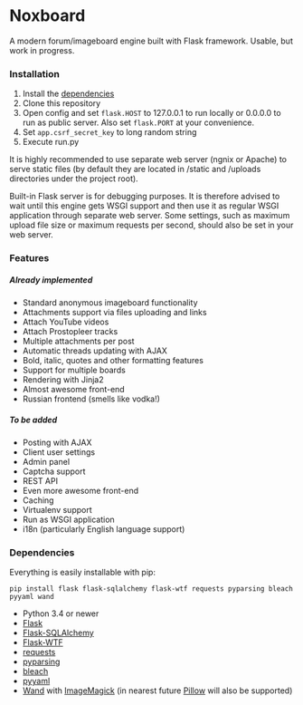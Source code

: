 # Noxboard

A modern forum/imageboard engine built with Flask framework. Usable, but work in progress.

### Installation
1. Install the [dependencies](#dependencies)
2. Clone this repository
3. Open config and set ```flask.HOST``` to 127.0.0.1  to run locally or 0.0.0.0 to run as public server. Also set ```flask.PORT``` at your convenience.
4. Set ```app.csrf_secret_key``` to long random string
5. Execute run.py

It is highly recommended to use separate web server (ngnix or Apache) to serve static files (by default they are located in /static and /uploads directories under the project root). 

Built-in Flask server is for debugging purposes. It is therefore advised to wait until this engine gets WSGI support and then use it as regular WSGI application through separate web server. Some settings, such as maximum upload file size or maximum requests per second, should also be set in your web server.

### Features
##### Already implemented
- Standard anonymous imageboard functionality
- Attachments support via files uploading and links
- Attach YouTube videos
- Attach Prostopleer tracks
- Multiple attachments per post
- Automatic threads updating with AJAX
- Bold, italic, quotes and other formatting features
- Support for multiple boards
- Rendering with Jinja2
- Almost awesome front-end
- Russian frontend (smells like vodka!)

##### To be added
- Posting with AJAX
- Client user settings
- Admin panel
- Captcha support
- REST API
- Even more awesome front-end
- Caching
- Virtualenv support
- Run as WSGI application
- i18n (particularly English language support)

### Dependencies
Everything is easily installable with pip:
```
pip install flask flask-sqlalchemy flask-wtf requests pyparsing bleach pyyaml wand
```
- Python 3.4 or newer
- [Flask](http://github.com/mitsuhiko/flask)
- [Flask-SQLAlchemy](http://github.com/mitsuhiko/flask-sqlalchemy)
- [Flask-WTF](http://github.com/lepture/flask-wtf)
- [requests](https://github.com/kennethreitz/requests)
- [pyparsing](http://pyparsing.wikispaces.com/)
- [bleach](https://github.com/jsocol/bleach)
- [pyyaml](http://pyyaml.org/)
- [Wand](https://github.com/dahlia/wand/) with [ImageMagick](http://www.imagemagick.org/) (in nearest future [Pillow](https://python-pillow.github.io/) will also be supported)
